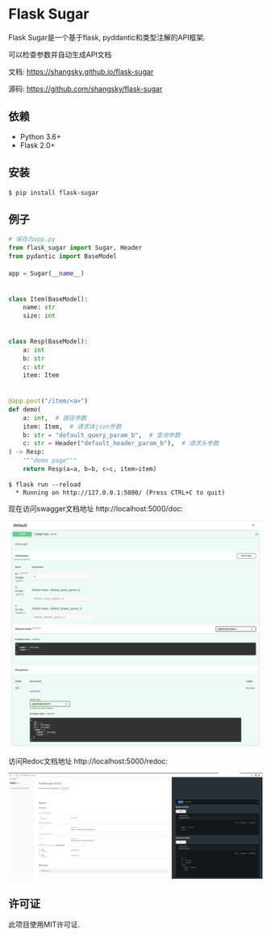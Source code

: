 # Flask Sugar

Flask Sugar是一个基于flask, pyddantic和类型注解的API框架.

可以检查参数并自动生成API文档

文档: <https://shangsky.github.io/flask-sugar>

源码: <https://github.com/shangsky/flask-sugar>


## 依赖

- Python 3.6+
- Flask 2.0+

## 安装

```shell
$ pip install flask-sugar
```

## 例子

```python
# 保存为app.py
from flask_sugar import Sugar, Header
from pydantic import BaseModel

app = Sugar(__name__)


class Item(BaseModel):
    name: str
    size: int


class Resp(BaseModel):
    a: int
    b: str
    c: str
    item: Item


@app.post("/item/<a>")
def demo(
    a: int,  # 路径参数
    item: Item,  # 请求体json参数
    b: str = "default_query_param_b",  # 查询参数
    c: str = Header("default_header_param_b"),  # 请求头参数
) -> Resp:
    """demo page"""
    return Resp(a=a, b=b, c=c, item=item)
```

```shell
$ flask run --reload
  * Running on http://127.0.0.1:5000/ (Press CTRL+C to quit)
```

现在访问swagger文档地址 http://localhost:5000/doc:

![](../img/swagger-ui.png)

访问Redoc文档地址 http://localhost:5000/redoc:

![](../img/redoc.png)

## 许可证

此项目使用MIT许可证.